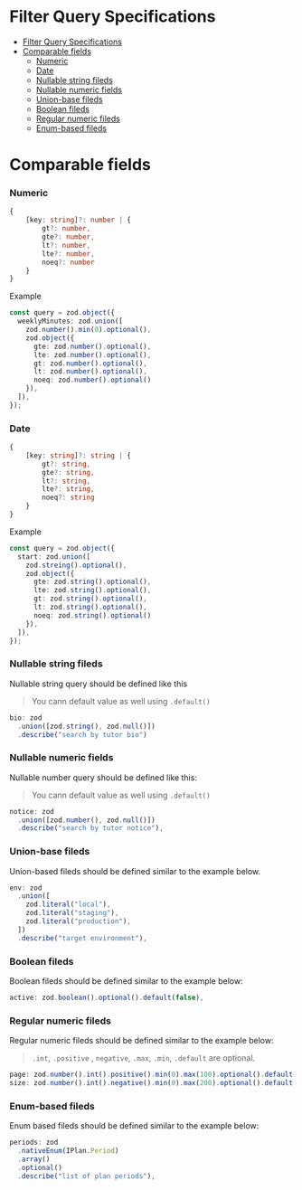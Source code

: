 # Filter Query Specifications

- [Filter Query Specifications](#filter-query-specifications)
- [Comparable fields](#comparable-fields)
    - [Numeric](#numeric)
    - [Date](#date)
    - [Nullable string fileds](#nullable-string-fileds)
    - [Nullable numeric fields](#nullable-numeric-fields)
    - [Union-base fileds](#union-base-fileds)
    - [Boolean fileds](#boolean-fileds)
    - [Regular numeric fileds](#regular-numeric-fileds)
    - [Enum-based fileds](#enum-based-fileds)


# Comparable fields

### Numeric

```ts
{
    [key: string]?: number | {
        gt?: number,
        gte?: number,
        lt?: number,
        lte?: number,
        noeq?: number
    }
}
```

Example

```ts
const query = zod.object({
  weeklyMinutes: zod.union([
    zod.number().min(0).optional(),
    zod.object({
      gte: zod.number().optional(),
      lte: zod.number().optional(),
      gt: zod.number().optional(),
      lt: zod.number().optional(),
      noeq: zod.number().optional()
    }),
  ]),
});
```

### Date

```ts
{
    [key: string]?: string | {
        gt?: string,
        gte?: string,
        lt?: string,
        lte?: string,
        noeq?: string
    }
}
```

Example

```ts
const query = zod.object({
  start: zod.union([
    zod.streing().optional(),
    zod.object({
      gte: zod.string().optional(),
      lte: zod.string().optional(),
      gt: zod.string().optional(),
      lt: zod.string().optional(),
      noeq: zod.string().optional()
    }),
  ]),
});
```

### Nullable string fileds

Nullable string query should be defined like this

> You cann default value as well using `.default()`

```ts
bio: zod
  .union([zod.string(), zod.null()])
  .describe("search by tutor bio")
```

### Nullable numeric fields

Nullable number query should be defined like this:

> You cann default value as well using `.default()`

```ts
notice: zod
  .union([zod.number(), zod.null()])
  .describe("search by tutor notice"),
```
### Union-base fileds

Union-based fileds should be defined similar to the example below.

```ts
env: zod
  .union([
    zod.literal("local"),
    zod.literal("staging"),
    zod.literal("production"),
  ])
  .describe("target environment"),
```

### Boolean fileds

Boolean fileds should be defined similar to the example below:

```ts
active: zod.boolean().optional().default(false),
```

### Regular numeric fileds 

Regular numeric fileds should be defined similar to the example below:

> `.int`, `.positive` , `negative`, `.max`, `.min`, `.default` are optional.

```ts
page: zod.number().int().positive().min(0).max(100).optional().default(1),
size: zod.number().int().negative().min(0).max(200).optional().default(10),
```

### Enum-based fileds

Enum based fileds should be defined similar to the example below:

```ts
periods: zod
  .nativeEnum(IPlan.Period)
  .array()
  .optional()
  .describe("list of plan periods"),
```